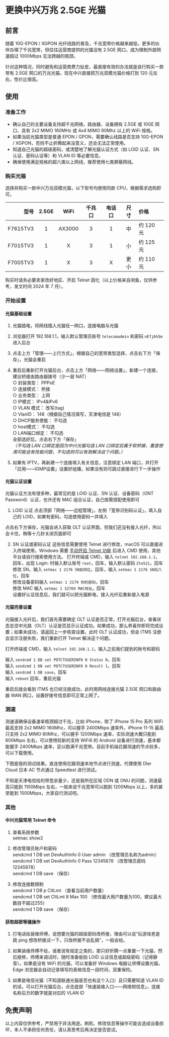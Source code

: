 # 更换中兴万兆 2.5GE 光猫

## 前言
随着 10G-EPON / XGPON 光纤线路的普及，千兆宽带价格越来越低，更多的伙伴办理了千兆宽带，但往往运营商提供的光猫没有 2.5GE 网口，成为限制外部网速超过 1000Mbps 无法跨越的瓶颈。

针对这种情况，同时避免和运营商费力扯皮，最直接有效的办法就是自行购买一款带有 2.5GE 网口的万兆光猫，现在中兴直接把万兆双模光猫价格打到 120 元左右，性价比很高。

## 使用
### 准备工作
* 确认自己的主要设备支持超千兆网络，路由器、设备拥有 2.5GE 或 10GE 网口、具有 2x2 MIMO 160MHz 或 4x4 MIMO 80Mhz 以上的 WiFi 规格。
* 如果当前光猫类型是普通 EPON / GPON，需要确认线路是否支持 10G-EPON / XGPON，否则不止折腾起来没意义，还会无法正常使用。
* 知道自己光猫的超级密码，或清楚地了解光猫认证方式（如 LOID 认证、SN 认证、密码认证等）和 VLAN ID 等必要信息。
* 确保使用满足规格的超六类以上网线，推荐使用七类屏蔽网线。

### 购买光猫
选择并购买一款中兴万兆双模光猫，以下型号均使用同款 CPU，根据需求选购即可。

|   型号   |  2.5GE  |  WiFi  |  千兆口  |  电话口  |   尺寸   |   价格   | 
|--------:|:--------:|:-------:|:-------:|:-------:|:--------:|:--------|
| F7615TV3 |    1    |  AX3000  |    3    |    1    |    中    | 约 120 元 |
| F7015TV3 |    1    |     X    |    3    |    1    |    小    | 约 125 元 |
| F7005TV3 |    1    |     X    |    3    |    X    |   更小   | 约 110 元 |

购买时请务必要卖家改好地区、开启 Telnet 固化（以上价格来自闲鱼，仅供参考，发文时间 2024 年 7 月）。

### 开始设置
#### 光猫基础设置
1. 光猫插电，将网线插入光猫任一网口，连接电脑与光猫

2. 浏览器打开 192.168.1.1，输入默认管理员账号 `telecomadmin` 和密码 `nE7jA%5m` 进入后台

3. 点击上方「管理——上行方式」，根据自己的宽带类型选择，点击右下方「保存」，光猫会重启

4. 重启后重新打开光猫后台，点击上方「网络——网络设置」，新建一个连接，建议桥接由路由器拨号（少一层 NAT）<br>
○ 封装类型： PPPoE <br>
○ 连接模式： 桥接 <br>
○ 业务类型： 上网 <br>
○ IP模式： IPv4&IPv6 <br>
○ VLAN 模式： 改写(tag) <br>
○ VlanID： 148（根据自己情况填写，天津电信是 148） <br>
○ DHCP服务使能： 不勾选 <br>
○ host模式： 不勾选 <br>
○ LAN端口绑定： 不勾选 <br>
全部选好后，点击右下方「保存」<br>
*（不勾选 LAN 口绑定是因为中兴光猫勾选 LAN 口绑定后属于软桥接，重度使用可能会有性能问题，不勾选则可以有效解决这个问题。）*

5. 如果有 IPTV，再新建一个连接填入有关信息，注意绑定 LAN 端口，并打开「应用——IGMP设置」设置好组播，如果没有则可跳过直接进行下一步操作

#### 光猫认证设置
光猫认证方法有很多种，最常见的是 LOID 认证、SN 认证、设备密码（ONT Password）认证，也许还有 MAC 组合认证，自己按需搭配使用即可
1. LOID 认证
点击顶部「网络——远程管理」，左侧「宽带识别码认证」，填入自己的 LOID，如果有密码，勾选使用密码一并填入

点击右下方保存，光猫会进入获取 OLT 认证界面，但我们还没有接入光纤，所以会卡住，稍等十几秒关闭页面即可

2. SN 认证或密码认证
这些信息需要使用 Telnet 进行修改，macOS 可以直接进入终端使用，Windows 需要 [手动开启 Telnet 功能](https://www.google.com/search?q=Windows%E5%BC%80%E5%90%AFTelnet) 后进入 CMD 使用，其他平台请自行搜索使用方法。
打开终端或 CMD，输入 `telnet 192.168.1.1`，回车，出现 Login: 时输入默认账号 `root`，回车，输入默认密码 `Zte521`，回车
修改 SN，输入 `setmac 1 2176 SN前四位`，回车，输入 `setmac 1 2176 SN后八位`，回车<br>
修改设备密码输入 `setmac 1 2179 你的密码`，回车<br>
修改 MAC 输入 `setmac 1 32769 MAC地址`，回车<br>
设置好认证信息后，我们就可以把光猫断电，接入光纤后重新接入电源

#### 光猫完善设置
光猫接入光纤后，我们首先需要确定 OLT 认证是否正常，打开光猫后台，查看状态总览中光路（OLT）认证是否显示认证成功。如果成功，那么恭喜你即将完成设置；如果未成功，请返回上一步核查设置。此时 OLT 认证成功，但会 ITMS 注册会显示注册失败，我们重新打开 Telnet 解决这个问题。

打开终端或 CMD，输入 `telnet 192.168.1.1`，输入之前我们提到的账号和密码

输入 `sendcmd 1 DB set PDTCTUSERINFO 0 Status 0`，回车<br>
输入 `sendcmd 1 DB set PDTCTUSERINFO 0 Result 1`，回车<br>
输入 `sendcmd 1 DB save`，回车<br>
输入 `reboot` 回车，重启光猫

重启后就会看到 ITMS 也已经注册成功，此时用网线连接光猫 2.5GE 网口和路由器 WAN 网口，设置好拨号信息即可正常上网了。

### 测速
测速请确保设备速率瓶颈超过千兆，比如 iPhone，除了 iPhone 15 Pro 系列 WiFi 最高支持 2x2 MIMO 160Mhz，可以握手 2400Mbps 速率外，iPhone 11-15 最高只支持 2x2 MIMO 80Mhz，可以握手 1200Mbps 速率，实际测速大概只能到 800Mbps 左右。可以使用较新的支持 WiFi6 的 Android 设备进行测速，基本都能握手 2400Mbps 速率，足以跑满千兆宽带。目前手机端花瓣测速的节点较多，可以下载使用。

下图是我的测试结果。直连使用花瓣测速本地节点进行测速，代理使用 Dler Cloud 日本 AC 节点通过 Speedtest 进行测试。

不知是天津电信给的带宽余量少，还是我所在区域 ODN 或 ONU 的问题，测速最高只能到 1100Mbps 左右，一般来说千兆宽带可以跑到 1200Mbps 以上，多的甚至能到 1500Mbps，大家自行测试吧。

### 其他
#### 中兴光猫常用 Telnet 命令
1. 查看系统参数<br>
setmac show2

2. 修改管理员账户和密码<br>
sendcmd 1 DB set DevAuthInfo 0 User admin （改管理员名称为admin）<br>
sendcmd 1 DB set DevAuthInfo 0 Pass 12345678 （改管理员密码12345678）<br>
sendcmd 1 DB save （保存）

3. 修改连接数限制<br>
sendcmd 1 DB p CltLmt （查看当前用户数量）<br>
sendcmd 1 DB set CltLmt 8 Max 100 （修改最大用户数量为100，建议最大数目不超过255）<br>
sendcmd 1 DB save （保存）

#### 获取超密等骚操作
1. 打电话给装维师傅，说想要光猫的超级密码改桥接，理由可以说“玩游戏老是跳 ping 想改桥接试一下，只改桥接不会乱搞”，一般会给。
 
2. 如果装维师傅不给，或者说有规定之类的，那只好折腾一点重置一下光猫，然后报修，师傅来调试时，随时准备偷拍 LOID 认证信息或超级密码（记得静音）。如果是没有 WiFi 的光猫，可以准备好 Windows 电脑让师傅设置光猫，Edge 浏览器会自动记录填写的表格信息一段时间，双重保险。

3. 如果是电信光猫（不知道联通光猫是否也有这个入口）且只需要知道 VLAN ID 的话，可以打开光猫后台，点击底部「快速装维入口——网络侧信息」，连接名称后方的数字就是对应的 VLAN ID

## 免责声明
以上内容仅供参考，严禁用于非法用途。刷机、修改信息等操作可能会造成设备损坏，本人不承担任何责任，请认真思考后再决定是否尝试。

